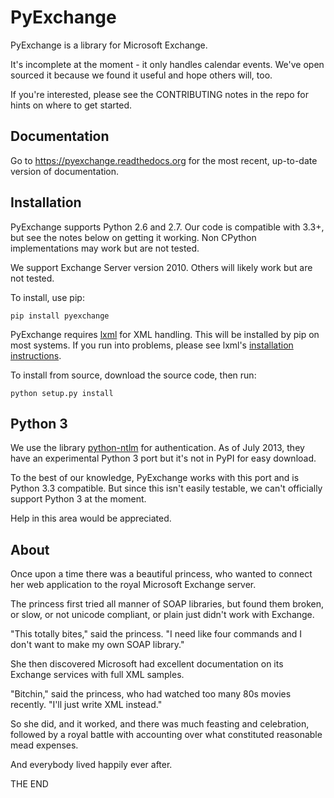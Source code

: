 PyExchange
===================

PyExchange is a library for Microsoft Exchange.

It's incomplete at the moment - it only handles calendar events. We've open sourced it because we found it useful and hope others will, too.

If you're interested, please see the CONTRIBUTING notes in the repo for hints on where to get started.

Documentation
-------------

Go to https://pyexchange.readthedocs.org for the most recent, up-to-date version of documentation.

Installation
------------

PyExchange supports Python 2.6 and 2.7. Our code is compatible with 3.3+, but see the notes below on getting it working. Non CPython implementations may work but are not tested.

We support Exchange Server version 2010. Others will likely work but are not tested.

To install, use pip:

    pip install pyexchange

PyExchange requires [lxml](http://lxml.de) for XML handling. This will be installed by pip on most systems. If you run into problems, please see lxml's [installation instructions](http://lxml.de/installation.html).

To install from source, download the source code, then run:

    python setup.py install


Python 3
--------

We use the library [python-ntlm](https://code.google.com/p/python-ntlm/) for authentication. As of July 2013, they have an experimental Python 3 port but it's not in PyPI for easy download.

To the best of our knowledge, PyExchange works with this port and is Python 3.3 compatible. But since this isn't easily testable, we can't officially support Python 3 at the moment. 

Help in this area would be appreciated.

About
-----

Once upon a time there was a beautiful princess, who wanted to connect her web application to the royal Microsoft Exchange server.

The princess first tried all manner of SOAP libraries, but found them broken, or slow, or not unicode compliant, or plain just didn't work with Exchange.

"This totally bites," said the princess. "I need like four commands and I don't want to make my own SOAP library."

She then discovered Microsoft had excellent documentation on its Exchange services with full XML samples.

"Bitchin," said the princess, who had watched too many 80s movies recently. "I'll just write XML instead."

So she did, and it worked, and there was much feasting and celebration, followed by a royal battle with accounting over what constituted reasonable mead expenses.

And everybody lived happily ever after.

THE END







